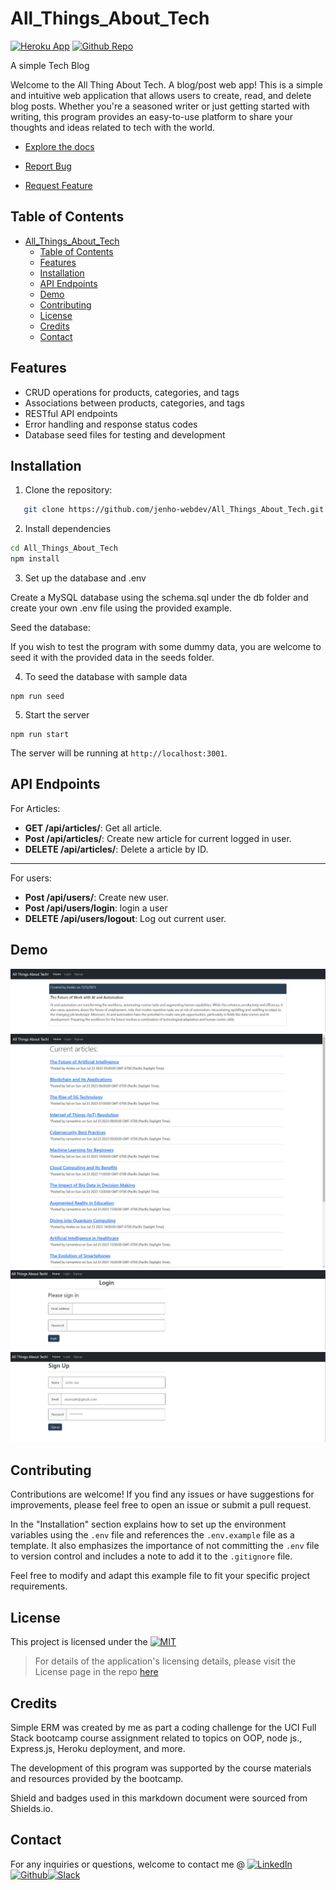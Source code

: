 # All_Things_About_Tech
[![Heroku App](https://img.shields.io/badge/Heroku-Deployed-blueviolet?logo=heroku)](https://all-things-about-tech-826fa0be8980.herokuapp.com/)
[![Github Repo](https://img.shields.io/badge/GitHub_Repo-Deployed-blue?logo=github)](https://github.com/jenho-webdev/All_Things_About_Tech)

A simple Tech Blog

Welcome to the All Thing About Tech. A blog/post web app! This is a simple and intuitive web application that allows users to create, read, and delete blog posts. Whether you're a seasoned writer or just getting started with writing, this program provides an easy-to-use platform to share your thoughts and ideas related to tech with the world.

- [Explore the docs]( https://github.com/jenho-webdev/All_Things_About_Tech)

- [Report Bug](https://github.com/jenho-webdev/All_Things_About_Tech/issues/)

- [Request Feature](https://github.com/jenho-webdev/All_Things_About_Tech/issues)

## Table of Contents

- [All\_Things\_About\_Tech](#all_things_about_tech)
  - [Table of Contents](#table-of-contents)
  - [Features](#features)
  - [Installation](#installation)
  - [API Endpoints](#api-endpoints)
  - [Demo](#demo)
  - [Contributing](#contributing)
  - [License](#license)
  - [Credits](#credits)
  - [Contact](#contact)

## Features

- CRUD operations for products, categories, and tags
- Associations between products, categories, and tags
- RESTful API endpoints
- Error handling and response status codes
- Database seed files for testing and development

## Installation

1. Clone the repository:

```bash
   git clone https://github.com/jenho-webdev/All_Things_About_Tech.git
```

2. Install dependencies


```bash
cd All_Things_About_Tech
npm install
```

3. Set up the database and .env

Create a MySQL database using the schema.sql under the db folder and create your own .env file using the provided example.

Seed the database: 

If you wish to test the program with some dummy data, you are welcome to seed it with the provided data in the seeds folder.

4.  To seed the database with sample data

```bush
npm run seed
```

5. Start the server

```bush
npm run start
```


The server will be running at `http://localhost:3001`.

## API Endpoints

For Articles:

- **GET /api/articles/**: Get all article.
- **Post /api/articles/**: Create new article for current logged in user.
- **DELETE /api/articles/**: Delete a article by ID.
  
-------------------------------------------------------------------------

For users:

- **Post /api/users/**: Create new user.
- **Post /api/users/login**: login a user
- **DELETE /api/users/logout**: Log out current user.


## Demo


![Article page](./public/img/article_page_demo.jpg)
![Home Page](./public/img/homepage_demo.jpg)
![Login page](./public/img/login_demo.jpg)
![Sign up page](./public/img/signup_demo.jpg)

## Contributing

Contributions are welcome! If you find any issues or have suggestions for improvements, please feel free to open an issue or submit a pull request.

In the "Installation" section explains how to set up the environment variables using the `.env` file and references the `.env.example` file as a template. It also emphasizes the importance of not committing the `.env` file to version control and includes a note to add it to the `.gitignore` file.

Feel free to modify and adapt this example file to fit your specific project requirements.

## License


This project is licensed under the [![MIT](https://img.shields.io/badge/License-MIT-lightgrey.svg)](https://github.com/jenho-webdev/All_Things_About_Tech/blob/main/LICENSE)

> For details of the application's licensing details, please visit the License page in the repo [here](https://github.com/jenho-webdev/All_Things_About_Techblob/main/LICENSE)
>






## Credits

Simple ERM was created by me as part a coding challenge for the UCI Full Stack bootcamp course assignment related to topics on OOP, node js., Express.js, Heroku deployment, and more.

The development of this program was supported by the course materials and resources provided by the bootcamp.

Shield and badges used in this markdown document were sourced from Shields.io.

## Contact

For any inquiries or questions, welcome to contact me @
[![LinkedIn][linkedin-shield]](https://www.linkedin.com/in/jen-h-202a1723/)[![Github][Github-shield]](https://github.com/jenho-webdev/Personal-Portfolio)[![Slack][slack-shield]](https://jenworkspace-as73396.slack.com/archives/C052QLTJQHG)

<!-- MARKDOWN LINKS & IMAGES -->
<!-- https://www.markdownguide.org/basic-syntax/#reference-style-links -->
[linkedin-shield]: https://img.shields.io/badge/-LinkedIn-black.svg?style=for-the-badge&logo=linkedin&colorB=555
[Github-shield]:https://img.shields.io/badge/GitHub-100000?style=for-the-badge&logo=github&logoColor=white
[slack-shield]:https://img.shields.io/badge/Slack-4A154B?style=for-the-badge&logo=slack&logoColor=white

